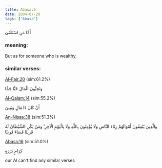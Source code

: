 ```yaml
---
title: Abasa:5
date: 2004-07-20
tags: ["Abasa"]
---
```

أَمَّا مَنِ اسْتَغْنَىٰ
### meaning: 
But as for someone who is wealthy,
### similar verses: 

[Al-Fajr:20](/89/20) (sim:61.2%)

وَتُحِبُّونَ الْمَالَ حُبًّا جَمًّا

[Al-Qalam:14](/68/14) (sim:55.2%)

أَنْ كَانَ ذَا مَالٍ وَبَنِينَ

[An-Nisaa:38](/4/38) (sim:51.3%)

وَالَّذِينَ يُنْفِقُونَ أَمْوَالَهُمْ رِئَاءَ النَّاسِ وَلَا يُؤْمِنُونَ بِاللَّهِ وَلَا بِالْيَوْمِ الْآخِرِ ۗ وَمَنْ يَكُنِ الشَّيْطَانُ لَهُ قَرِينًا فَسَاءَ قَرِينًا

[Abasa:16](/80/16) (sim:51.0%)

كِرَامٍ بَرَرَةٍ

our AI can't find any similar verses

